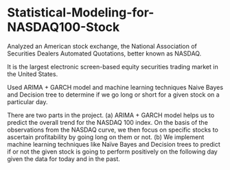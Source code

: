 # Statistical-Modeling-for-NASDAQ100-Stock


Analyzed an American stock exchange, the National Association of Securities Dealers Automated Quotations, better known as NASDAQ. 

It is the largest electronic screen-based equity securities trading market in the United States.

Used ARIMA + GARCH model and machine learning techniques Naive Bayes and Decision tree to determine if we go long or short for a given stock on a particular day. 

There are two parts in the project. 
(a) ARIMA + GARCH model helps us to predict the overall trend for the NASDAQ 100 index. On the basis of the observations from the NASDAQ curve, we then focus on specific stocks to ascertain profitability by going long on them or not. 
(b) We implement machine learning techniques like Naïve Bayes and Decision trees to predict if or not the given stock is going to perform positively on the following day given the data for today and in the past.
